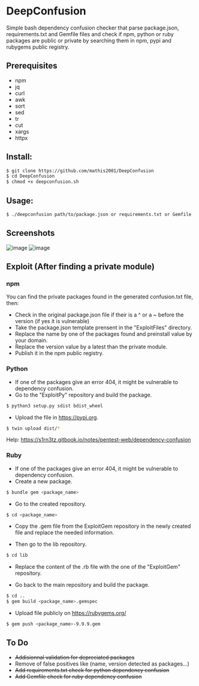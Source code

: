 # DeepConfusion
Simple bash dependency confusion checker that parse package.json, requirements.txt and Gemfile files and check if npm, python or ruby packages are public or private by searching them in npm, pypi and rubygems public registry.

## Prerequisites

- npm
- jq
- curl
- awk
- sort
- sed
- tr
- cut
- xargs
- httpx
  
## Install:
```bash
$ git clone https://github.com/mathis2001/DeepConfusion
$ cd DeepConfusion
$ chmod +x deepconfusion.sh
```

## Usage:
```bash
$ ./deepconfusion path/to/package.json or requirements.txt or Gemfile
```
## Screenshots

![image](https://github.com/mathis2001/DeepConfusion/assets/40497633/1407d924-b741-43b3-a970-50efc48dd6dd)
![image](https://github.com/mathis2001/DeepConfusion/assets/40497633/950eac0c-0457-4a13-8449-9e9f3c802221)


## Exploit (After finding a private module)

### npm
You can find the private packages found in the generated confusion.txt file, then:

- Check in the original package.json file if their is a ^ or a ~ before the version (if yes it is vulnerable)
- Take the package.json template prensent in the "ExploitFiles" directory.
- Replace the name by one of the packages found and preinstall value by your domain.
- Replace the version value by a latest than the private module.
- Publish it in the npm public registry.

### Python

- If one of the packages give an error 404, it might be vulnerable to dependency confusion.
- Go to the "ExploitPy" repository and build the package.
  
```bash
$ python3 setup.py sdist bdist_wheel
```
- Upload the file in https://pypi.org.
  
```bash
$ twin upload dist/*
``` 

Help: https://s1rn3tz.gitbook.io/notes/pentest-web/dependency-confusion

### Ruby

- If one of the packages give an error 404, it might be vulnerable to dependency confusion.
- Create a new package.
    
```bash
$ bundle gem <package_name>
```
- Go to the created repository.
    
```bash
$ cd <package_name>
```
- Copy the .gem file from the ExploitGem repository in the newly created file and replace the needed information.

- Then go to the lib repository.
 
 ```bash
 $ cd lib
 ```
 - Replace the content of the .rb file with the one of the "ExploitGem" repository.
 
 - Go back to the main repository and build the package.
 ```bash
 $ cd ..
 $ gem build <package_name>.gemspec
 ```
- Upload file publicly on https://rubygems.org/
    
 ```bash
 $ gem push <package_name>-9.9.9.gem 
 ```

## To Do

- ~~Addisionnal validation for depreciated packages~~
- Remove of false positives like (name, version detected as packages...)
- ~~Add requirements.txt check for python dependency confusion~~
- ~~Add Gemfile check for ruby dependency confusion~~
